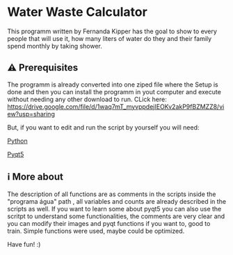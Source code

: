 # Water Waste Calculator
This programm written by Fernanda Kipper has the goal to show to every people that will use it, how many liters of water do they and their family spend monthly by taking shower. 

## :warning: Prerequisites
The programm is already converted into one ziped file where the Setup is done and then you can install the programm in yout computer and execute without needing any other download to run. CLick here: https://drive.google.com/file/d/1waq7mT_myvppdejIEOKv2akP9fBZMZZ8/view?usp=sharing 

But, if you want to edit and run the script by yourself you will need:

[Python](https://www.python.org/)

[Pyqt5](https://doc.qt.io/qtforpython/index.html)

## :information_source: More about

The description of all functions are as comments in the scripts inside the "programa água" path , all variables and counts are already described in the scripts as well.
If you want to learn some about pyqt5 you can also use the scritpt to understand some functionalities, the comments are very clear and you can modify their images and pyqt functions if you want to, good to train.
Simple functions were used, maybe could be optimized.

Have fun! :)
